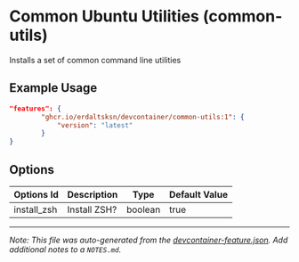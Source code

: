 
# Common Ubuntu Utilities (common-utils)

Installs a set of common command line utilities

## Example Usage

```json
"features": {
        "ghcr.io/erdaltsksn/devcontainer/common-utils:1": {
            "version": "latest"
        }
}
```

## Options

| Options Id | Description | Type | Default Value |
|-----|-----|-----|-----|
| install_zsh | Install ZSH? | boolean | true |



---

_Note: This file was auto-generated from the [devcontainer-feature.json](https://github.com/erdaltsksn/devcontainer/blob/main/src/common-utils/devcontainer-feature.json).  Add additional notes to a `NOTES.md`._
